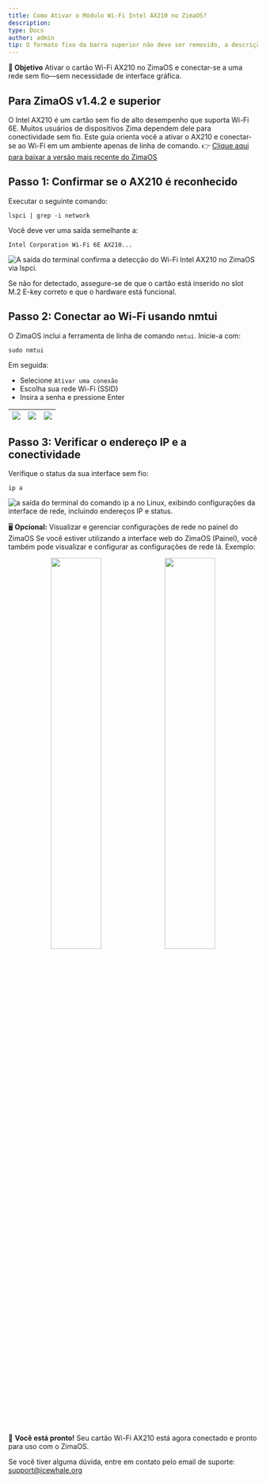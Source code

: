 ```yaml
---
title: Como Ativar o Módulo Wi-Fi Intel AX210 no ZimaOS?
description:  
type: Docs
author: admin
tip: O formato fixo da barra superior não deve ser removido, a descrição é para o artigo, se não preenchida, será cortada a primeira parte do texto
---
```


**🎯 Objetivo**
Ativar o cartão Wi-Fi AX210 no ZimaOS e conectar-se a uma rede sem fio—sem necessidade de interface gráfica.

## Para ZimaOS v1.4.2 e superior
O Intel AX210 é um cartão sem fio de alto desempenho que suporta Wi-Fi 6E. Muitos usuários de dispositivos Zima dependem dele para conectividade sem fio. Este guia orienta você a ativar o AX210 e conectar-se ao Wi-Fi em um ambiente apenas de linha de comando.
👉 [Clique aqui para baixar a versão mais recente do ZimaOS](https://github.com/IceWhaleTech/ZimaOS)

## Passo 1: Confirmar se o AX210 é reconhecido 
Executar o seguinte comando:
```language
lspci | grep -i network
```
Você deve ver uma saída semelhante a:

`Intel Corporation Wi-Fi 6E AX210...`

![A saída do terminal confirma a detecção do Wi-Fi Intel AX210 no ZimaOS via lspci.](https://manage.icewhale.io/api/static/docs/1751615644136_image.png)

Se não for detectado, assegure-se de que o cartão está inserido no slot M.2 E-key correto e que o hardware está funcional.
## Passo 2: Conectar ao Wi-Fi usando nmtui
O ZimaOS inclui a ferramenta de linha de comando `nmtui`. Inicie-a com:
```language
sudo nmtui
```
Em seguida:
- Selecione `Ativar uma conexão`
- Escolha sua rede Wi-Fi (SSID)
- Insira a senha e pressione Enter

| ![](https://manage.icewhale.io/api/static/docs/1751616098976_image.png) | ![](https://manage.icewhale.io/api/static/docs/1751616105026_image.png) | ![](https://manage.icewhale.io/api/static/docs/1751616124786_image.png) |
| :---------------: | :---------------: | :---------------: |

## Passo 3: Verificar o endereço IP e a conectividade
Verifique o status da sua interface sem fio:
```language
ip a
```
![a saída do terminal do comando ip a no Linux, exibindo configurações da interface de rede, incluindo endereços IP e status.](https://manage.icewhale.io/api/static/docs/1751616224099_image.png)

🖥️ **Opcional:** Visualizar e gerenciar configurações de rede no painel do ZimaOS
Se você estiver utilizando a interface web do ZimaOS (Painel), você também pode visualizar e configurar as configurações de rede lá.
Exemplo:
<p align="center">
  <img src="![](https://manage.icewhale.io/api/static/docs/1751616926003_image.png)" width="45%" />
  <img src="![](https://manage.icewhale.io/api/static/docs/1751616939282_image.png)" width="45%" />
</p>

🎉 **Você está pronto!**
Seu cartão Wi-Fi AX210 está agora conectado e pronto para uso com o ZimaOS.

Se você tiver alguma dúvida, entre em contato pelo email de suporte: <support@icewhale.org>